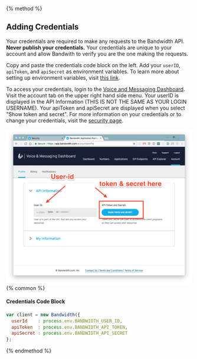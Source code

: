{% method %}
## Adding Credentials

Your credentials are required to make any requests to the Bandwidth API. **Never publish your credentials.** Your credentials are unique to your account and allow Bandwith to verify you are the one making the requests.

Copy and paste the credentials code block on the left. Add your `userID`, `apiToken`, and `apiSecret` as environment variables. To learn more about setting up environment variables, visit [this link](https://codeburst.io/how-to-easily-set-up-node-environment-variables-in-your-js-application-d06740f9b9bd).

To access your credentials, login to the [Voice and Messaging Dashboard](https://app.bandwidth.com/login). Visit the account tab on the upper right hand side menu. Your userID is displayed in the API Information (THIS IS NOT THE SAME AS YOUR LOGIN USERNAME). Your apiToken and apiSecret are displayed when you select "Show token and secret". For more information on your credentials or to change your credentials, visit the [security page](http://dev.bandwidth.com/security.html).

![Creds](creds.png)
{% common %}
#### Credentials Code Block
```js
var client = new Bandwidth({
  userId    : process.env.BANDWIDTH_USER_ID,
  apiToken  : process.env.BANDWIDTH_API_TOKEN,
  apiSecret : process.env.BANDWIDTH_API_SECRET
};
```

{% endmethod %}